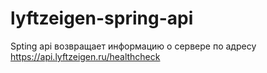 # lyftzeigen-spring-api

Spting api возвращает информацию о сервере по адресу https://api.lyftzeigen.ru/healthcheck